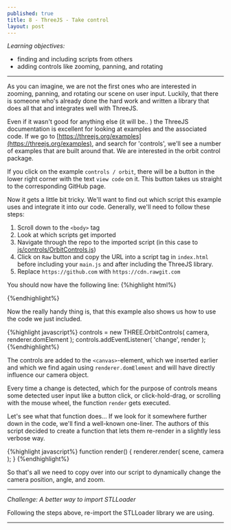 ```yaml
---
published: true
title: 8 - ThreeJS - Take control
layout: post
---
```


_Learning objectives:_

* finding and including scripts from others
* adding controls like zooming, panning, and rotating

___

As you can imagine, we are not the first ones who are interested in zooming, panning, and rotating our scene on user input. Luckily, that there is someone who's already done the hard work and written a library that does all that and integrates well with ThreeJS.

Even if it wasn't good for anything else (it will be.. ) the ThreeJS documentation is excellent for looking at examples and the associated code. If we go to [https://threejs.org/examples](https://threejs.org/examples), and search for 'controls', we'll see a number of examples that are built around that. We are interested in the orbit control package.

If you click on the example `controls / orbit`, there will be a button in the lower right corner with the text `view code` on it. This button takes us straight to the corresponding GitHub page.

Now it gets a little bit tricky. We'll want to find out which script this example uses and integrate it into our code. Generally, we'll need to follow these steps:

1. Scroll down to the `<body>` tag
1. Look at which scripts get imported
1. Navigate through the repo to the imported script (in this case to [js/controls/OrbitControls.js](https://github.com/mrdoob/three.js/blob/dev/examples/js/controls/OrbitControls.js))
1. Click on `Raw` button and copy the URL into a script tag in `index.html` before including your `main.js` and after including the ThreeJS library.
1. Replace `https://github.com` with `https://cdn.rawgit.com`

You should now have the following line:
{%highlight html%}
<script type="text/javascript" src="https://cdn.rawgit.com/mrdoob/three.js/master/examples/js/controls/OrbitControls.js"></script>
{%endhighlight%}

Now the really handy thing is, that this example also shows us how to use the code we just included.

{%highlight javascript%}
controls = new THREE.OrbitControls( camera, renderer.domElement );
controls.addEventListener( 'change', render );
{%endhighlight%}

The controls are added to the `<canvas>`-element, which we inserted earlier and which we find again using `renderer.domElement` and will have directly influence our camera object.

Every time a change is detected, which for the purpose of controls means some detected user input like a button click, or click-hold-drag, or scrolling with the mouse wheel, the function `render` gets executed.

Let's see what that function does... If we look for it somewhere further down in the code, we'll find a well-known one-liner. The authors of this script decided to create a function that lets them re-render in a slightly less verbose way.

{%highlight javascript%}
function render() {
	renderer.render( scene, camera );
}
{%endhighlight%}

So that's all we need to copy over into our script to dynamically change the camera position, angle, and zoom.

___

_Challenge: A better way to import STLLoader_

Following the steps above, re-import the STLLoader library we are using.

___